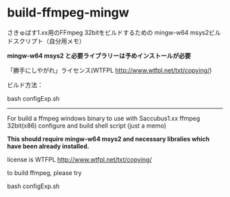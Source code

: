 # build-ffmpeg-mingw

さきゅばす1.xx用のFFmpeg 32bitをビルドするための
mingw-w64 msys2ビルドスクリプト（自分用メモ）

__mingw-w64 msys2 と必要ライブラリーは予めインストールが必要__

「勝手にしやがれ」ライセンス(WTFPL http://www.wtfpl.net/txt/copying/)

ビルド方法：

 bash configExp.sh

----
For build a ffmpeg windows binary to use with Saccubus1.xx
ffmpeg 32bit(x86) configure and build shell script (just a memo)

__This should require mingw-w64 msys2 and necessary libralies
 which have been already installed.__

license is WTFPL http://www.wtfpl.net/txt/copying/

to build ffmpeg, please try

bash configExp.sh

